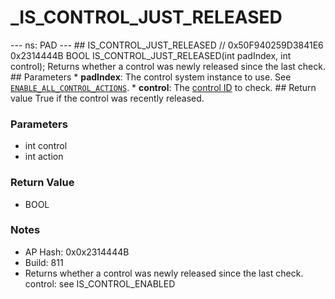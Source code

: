 # _IS_CONTROL_JUST_RELEASED

--- ns: PAD --- ## IS_CONTROL_JUST_RELEASED  // 0x50F940259D3841E6 0x2314444B BOOL IS_CONTROL_JUST_RELEASED(int padIndex, int control);  Returns whether a control was newly released since the last check.  ## Parameters * **padIndex**: The control system instance to use. See [`ENABLE_ALL_CONTROL_ACTIONS`](#_0xA5FFE9B05F199DE7). * **control**: The [control ID](https://docs.fivem.net/docs/game-references/controls/#controls) to check.  ## Return value True if the control was recently released.

### Parameters
* int control
* int action

### Return Value
* BOOL

### Notes
* AP Hash: 0x0x2314444B
* Build: 811
* Returns whether a control was newly released since the last check.
control: see IS_CONTROL_ENABLED

